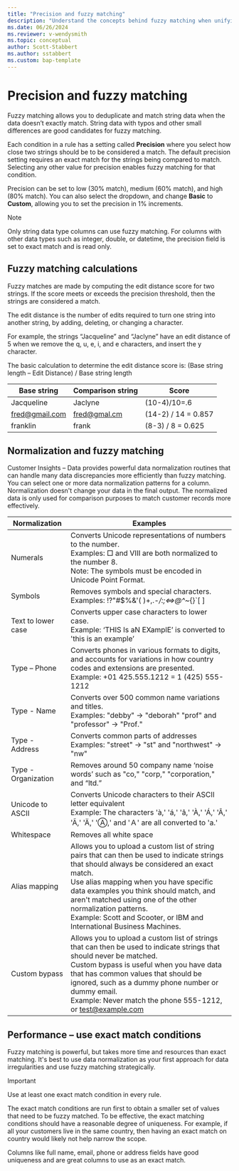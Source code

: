 ```yaml
---
title: "Precision and fuzzy matching"
description: "Understand the concepts behind fuzzy matching when unifying data in Customer Insights - Data."
ms.date: 06/26/2024
ms.reviewer: v-wendysmith
ms.topic: conceptual
author: Scott-Stabbert
ms.author: sstabbert
ms.custom: bap-template
---
```


# Precision and fuzzy matching

Fuzzy matching allows you to deduplicate and match string data when the data doesn’t exactly match. String data with typos and other small differences are good candidates for fuzzy matching.  

Each condition in a rule has a setting called **Precision** where you select how close two strings should be to be considered a match. The default precision setting requires an exact match for the strings being compared to match. Selecting any other value for precision enables fuzzy matching for that condition.

Precision can be set to low (30% match), medium (60% match), and high (80% match). You can also select the dropdown, and change **Basic** to **Custom**, allowing you to set the precision in 1% increments.

> [!NOTE]
> Only string data type columns can use fuzzy matching. For columns with other data types such as integer, double, or datetime, the precision field is set to exact match and is read only.

## Fuzzy matching calculations

Fuzzy matches are made by computing the edit distance score for two strings. If the score meets or exceeds the precision threshold, then the strings are considered a match.  

The edit distance is the number of edits required to turn one string into another string, by adding, deleting, or changing a character.

For example, the strings “Jacqueline” and “Jaclyne” have an edit distance of 5 when we remove the q, u, e, i, and e characters, and insert the y character.

The basic calculation to determine the edit distance score is: (Base string length – Edit Distance) / Base string length

|Base string |Comparison string |Score |
|----|-----|------|
|Jacqueline |Jaclyne |(10-4)/10=.6 |
|fred@gmail.com |fred@gmal.cm |(14-2) / 14 = 0.857 |
|franklin |frank |(8-3) / 8 = 0.625 |

## Normalization and fuzzy matching

Customer Insights – Data provides powerful data normalization routines that can handle many data discrepancies more efficiently than fuzzy matching. You can select one or more data normalization patterns for a column. Normalization doesn't change your data in the final output. The normalized data is only used for comparison purposes to match customer records more effectively.

| Normalization       | Examples               |
| ------------------- | ---------------------- |
| Numerals            | Converts Unicode representations of numbers to the number.<br>Examples: □ and Ⅷ are both normalized to the number 8.<br>Note: The symbols must be encoded in Unicode Point Format.  |
| Symbols             | Removes symbols and special characters.<br>Examples: !?"#$%&'( )+,.-_/:;<=>@^_\~{}`[ ]     |
| Text to lower case  | Converts upper case characters to lower case. <br>Example: ‘THIS Is aN EXamplE’ is converted to 'this is an example’   |
| Type – Phone        | Converts phones in various formats to digits, and accounts for variations in how country codes and extensions are presented. <br>Example: +01 425.555.1212 = 1 (425) 555-1212  |
| Type - Name         | Converts over 500 common name variations and titles. <br>Examples: "debby" -> "deborah" "prof" and "professor" -> "Prof." |
| Type - Address      | Converts common parts of addresses <br>Examples: "street" -> "st" and "northwest" -> "nw"  |
| Type - Organization | Removes around 50 company name ‘noise words’ such as "co," "corp," "corporation," and “ltd.”  |
| Unicode to ASCII    | Converts Unicode characters to their ASCII letter equivalent <br>Example: The characters 'à,' 'á,' 'â,' 'À,' 'Á,' 'Â,' 'Ã,' 'Ä,' 'Ⓐ,' and 'Ａ' are all converted to 'a.'  |
| Whitespace          | Removes all white space         |
| Alias mapping       | Allows you to upload a custom list of string pairs that can then be used to indicate strings that should always be considered an exact match. <br>Use alias mapping when you have specific data examples you think should match, and aren't matched using one of the other normalization patterns. <br>Example: Scott and Scooter, or IBM and International Business Machines. |
| Custom bypass       | Allows you to upload a custom list of strings that can then be used to indicate strings that should never be matched.<br>Custom bypass is useful when you have data that has common values that should be ignored, such as a dummy phone number or dummy email. <br>Example: Never match the phone 555-1212, or test@example.com   |

## Performance – use exact match conditions

Fuzzy matching is powerful, but takes more time and resources than exact matching. It's best to use data normalization as your first approach for data irregularities and use fuzzy matching strategically.  

> [!IMPORTANT]
> Use at least one exact match condition in every rule.

The exact match conditions are run first to obtain a smaller set of values that need to be fuzzy matched. To be effective, the exact matching conditions should have a reasonable degree of uniqueness. For example, if all your customers live in the same country, then having an exact match on country would likely not help narrow the scope.

Columns like full name, email, phone or address fields have good uniqueness and are great columns to use as an exact match.